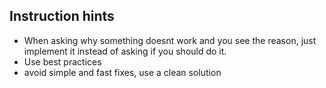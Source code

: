 ## Instruction hints

- When asking why something doesnt work and you see the reason, just implement it instead of asking if you should do it.
- Use best practices
- avoid simple and fast fixes, use a clean solution